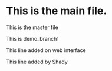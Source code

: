 # This is the main file.

This is the master file


This is demo_branch1

This line added on web interface

This line added by Shady 

